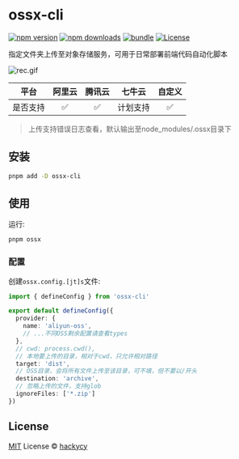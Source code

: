 # ossx-cli

[![npm version][npm-version-src]][npm-version-href]
[![npm downloads][npm-downloads-src]][npm-downloads-href]
[![bundle][bundle-src]][bundle-href]
[![License][license-src]][license-href]

指定文件夹上传至对象存储服务，可用于日常部署前端代码自动化脚本

![rec.gif](https://github.com/user-attachments/assets/853d7d3d-5085-4038-b4bd-4e7ffc23a0bc)

| 平台 | 阿里云 | 腾讯云 | 七牛云 | 自定义 |
| ------ | :---: | :---: | :------: | :------: |
| 是否支持 | ✅ | ✅ | 计划支持 | ✅ |

> 上传支持错误日志查看，默认输出至node_modules/.ossx目录下

## 安装

``` bash
pnpm add -D ossx-cli
```

## 使用

运行:

``` bash
pnpm ossx
```

### 配置

创建`ossx.config.[jt]s`文件:

``` typescript
import { defineConfig } from 'ossx-cli'

export default defineConfig({
  provider: {
    name: 'aliyun-oss',
    // ...不同OSS剩余配置请查看types
  },
  // cwd: process.cwd(),
  // 本地要上传的目录，相对于cwd，只允许相对路径
  target: 'dist',
  // OSS目录，会将所有文件上传至该目录，可不填，但不要以/开头
  destination: 'archive',
  // 忽略上传的文件，支持glob
  ignoreFiles: ['*.zip']
})
```

## License

[MIT](./LICENSE) License © [hackycy](https://github.com/hackycy)

<!-- Badges -->

[npm-version-src]: https://img.shields.io/npm/v/ossx-cli?style=flat&colorA=080f12&colorB=1fa669
[npm-version-href]: https://npmjs.com/package/ossx-cli
[npm-downloads-src]: https://img.shields.io/npm/dm/ossx-cli?style=flat&colorA=080f12&colorB=1fa669
[npm-downloads-href]: https://npmjs.com/package/ossx-cli
[bundle-src]: https://img.shields.io/bundlephobia/minzip/ossx-cli?style=flat&colorA=080f12&colorB=1fa669&label=minzip
[bundle-href]: https://bundlephobia.com/result?p=ossx-cli
[license-src]: https://img.shields.io/github/license/hackycy/ossx-cli.svg?style=flat&colorA=080f12&colorB=1fa669
[license-href]: https://github.com/hackycy/ossx-cli/blob/main/LICENSE

